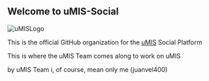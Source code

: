 ## Welcome to uMIS-Social
![uMISLogo](https://umis.juanvel400.xyz/style/uMIS.logo.png)

This is the official GitHub organization for the [uMIS](https://umis.juanvel400.xyz) Social Platform

This is where the uMIS Team comes along to work on uMIS

by uMIS Team i, of course, mean only me (juanvel400)

